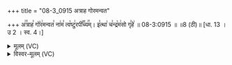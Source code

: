 +++
title = "08-3_0915 अत्राह गोरमन्वत"

+++
अ꣢꣫त्राह꣣ गो꣡र꣢मन्वत꣣ ना꣢म꣣ त्व꣡ष्टु꣢रपी꣣꣬च्य꣢꣯म्। इ꣣त्था꣢ च꣣न्द्र꣡म꣢सो गृ꣣हे꣢ ॥ 08-3:0915 ॥ ॥8 (ठी)॥ [धा. 13 । उ 2 । स्व. 4।]

<details><summary>मूलम् (VC)</summary>

अ꣢꣫त्राह꣣ गो꣡र꣢मन्वत꣣ ना꣢म꣣ त्व꣡ष्टु꣢रपी꣣꣬च्य꣢꣯म् । इ꣣त्था꣢ च꣣न्द्र꣡म꣢सो गृ꣣हे꣢ ॥९१५॥
</details>

<details><summary>विस्वर-मूलम् (VC)</summary>

अत्राह गोरमन्वत नाम त्वष्टुरपीच्यम् । इत्था चन्द्रमसो गृहे ॥९१५॥
</details>